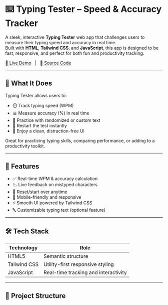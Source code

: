 # ⌨️ Typing Tester – Speed & Accuracy Tracker

A sleek, interactive **Typing Tester** web app that challenges users to measure their typing speed and accuracy in real time.  
Built with **HTML**, **Tailwind CSS**, and **JavaScript**, this app is designed to be fast, responsive, and perfect for both fun and productivity tracking.

[🔗 Live Demo](https://typing-tester-orpin.vercel.app/) &nbsp; | &nbsp; [📂 Source Code](https://github.com/deac-hue/typing-tester)

---

## 🎯 What It Does

Typing Tester allows users to:

- ⏱️ Track typing speed (WPM)
- 📊 Measure accuracy (%) in real time
- 💬 Practice with randomized or custom text
- 🔄 Restart the test instantly
- 🎨 Enjoy a clean, distraction-free UI

Great for practicing typing skills, comparing performance, or adding to a productivity toolkit.

---

## 🧠 Features

- ✅ Real-time WPM & accuracy calculation
- 📉 Live feedback on mistyped characters
- 🔁 Reset/start over anytime
- 📱 Mobile-friendly and responsive
- ⚡ Smooth UI powered by Tailwind CSS
- 🔤 Customizable typing text (optional feature)

---

## 🛠️ Tech Stack

| Technology     | Role                                  |
|----------------|----------------------------------------|
| HTML5          | Semantic structure                     |
| Tailwind CSS   | Utility-first responsive styling       |
| JavaScript     | Real-time tracking and interactivity   |

---

## 📁 Project Structure

